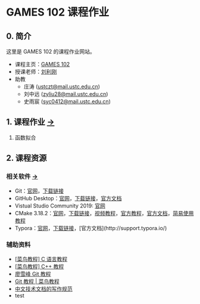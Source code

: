 # GAMES 102 课程作业
## 0. 简介

这里是 GAMES 102 的课程作业网站。

- 课程主页：[GAMES 102](http://staff.ustc.edu.cn/~lgliu/Courses/GAMES102_2020/default.html) 
- 授课老师：[刘利刚](http://staff.ustc.edu.cn/~lgliu) 
- 助教
  - 庄涛 ([ustczt@mail.ustc.edu.cn](mailto:ustczt@mail.ustc.edu.cn))
  - 刘中远 ([zyliu28@mail.ustc.edu.cn](mailto:zyliu28@mail.ustc.edu.cn))
  - 史雨宸 ([syc0412@mail.ustc.edu.cn](mailto:syc0412@mail.ustc.edu.cn))

## 1. 课程作业 [->](homeworks/) 

1. 函数拟合

## 2. 课程资源

### 相关软件 [->](softwares/) 

- Git：[官网](https://git-scm.com/)，[下载链接](https://git-scm.com/download/win) 
- GitHub Desktop：[官网](https://desktop.github.com/)，[下载链接](https://central.github.com/deployments/desktop/desktop/latest/win32)，[官方文档](https://help.github.com/en/desktop) 
- Vistual Studio Community 2019: [官网](https://visualstudio.microsoft.com/zh-hans/vs/) 
- CMake 3.18.2：[官网](https://cmake.org/)，[下载链接](https://github.com/Kitware/CMake/releases/download/v3.16.3/cmake-3.16.3-win64-x64.msi)，[视频教程](https://www.bilibili.com/video/av85644125/)，[官方教程](https://cmake.org/cmake/help/latest/guide/tutorial/index.html)，[官方文档](https://cmake.org/documentation/)，[简易使用教程](softwares/CMake.md) 
- Typora：[官网](https://www.typora.io/)，[下载链接](https://www.typora.io/windows/typora-setup-x64.exe?)，[官方文档](http://support.typora.io/) 

### 辅助资料

- [[菜鸟教程] C 语言教程](https://www.runoob.com/cprogramming/c-tutorial.html) 
- [[菜鸟教程] C++ 教程](https://www.runoob.com/cplusplus/cpp-tutorial.html) 
- [廖雪峰 Git 教程](https://www.liaoxuefeng.com/wiki/896043488029600) 
- [Git 教程 | 菜鸟教程](https://www.runoob.com/git/git-tutorial.html) 
- [中文技术文档的写作规范](https://github.com/ruanyf/document-style-guide) 
- test

